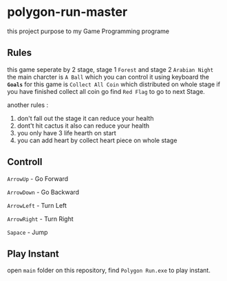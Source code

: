 # polygon-run-master
this project purpose to my Game Programming programe

## Rules
this game seperate by 2 stage, stage 1 `Forest` and stage 2 `Arabian Night`
the main charcter is `A Ball` which you can control it using keyboard
the **`Goals`** for this game is `Collect All Coin` which distributed on whole stage
if you have finished collect all coin go find `Red Flag` to go to next Stage.

another rules :
1. don't fall out the stage it can reduce your health
2. dont't hit cactus it also can reduce your health
3. you only have 3 life hearth on start
4. you can add heart by collect heart piece on whole stage

## Controll
`ArrowUp` - Go Forward

`ArrowDown` - Go Backward

`ArrowLeft` - Turn Left

`ArrowRight` - Turn Right

`Sapace` - Jump

## Play Instant
open `main` folder on this repository, find `Polygon Run.exe` to play instant.
